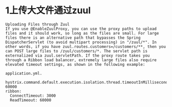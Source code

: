 # 1上传大文件通过zuul

    Uploading Files through Zuul
    If you use @EnableZuulProxy, you can use the proxy paths to upload files and it should work, so long as the files are small. For large files there is an alternative path that bypasses the Spring DispatcherServlet (to avoid multipart processing) in "/zuul/*". In other words, if you have zuul.routes.customers=/customers/**, then you can POST large files to /zuul/customers/*. The servlet path is externalized via zuul.servletPath. If the proxy route takes you through a Ribbon load balancer, extremely large files also require elevated timeout settings, as shown in the following example:
    
    application.yml. 
    
    hystrix.command.default.execution.isolation.thread.timeoutInMilliseconds: 60000
    ribbon:
      ConnectTimeout: 3000
      ReadTimeout: 60000

